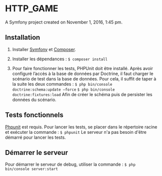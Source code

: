 HTTP_GAME
=========

A Symfony project created on November 1, 2016, 1:45 pm.

Installation
------------
1. Installer [Symfony](http://symfony.com/doc/current/setup.html) et [Composer](http://symfony.com/doc/current/setup/composer.html).

2. Installer les dépendances :
`$ composer install`

3. Pour faire fonctionner les tests, PHPUnit doit être installé.
Après avoir configuré l’accès à la base de données par Doctrine, il faut
charger le scénario de test dans la base de données. Pour cela, il suffit de
taper à la suite les deux commandes :
`$ php bin/console doctrine:schema:update –force`
`$ php bin/console doctrine:fixtures:load`
Afin de créer le schéma puis de persister les données du scénario.

Tests fonctionnels
------------------
[Phpunit](https://phpunit.de/manual/current/en/installation.html#installation.phar) est requis.
Pour lancer les tests, se placer dans le répertoire racine et exécuter la commande :
 `$ phpunit`
Le serveur n'a pas besoin d'être démarré pour lancer les tests.

Démarrer le serveur
-------------------
Pour démarrer le serveur de debug, utiliser la commande :
`$ php bin/console server:start`
